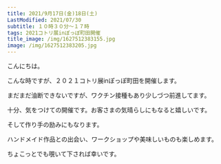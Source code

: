 ```yaml
---
title: 2021/9月17日(金)18日(土)
LastModified: 2021/07/30
subtitle: １０時３０分～１７時
tags: 2021コトリ展inぽっぽ町田開催
title_image: /img/1627512383155.jpg
image: /img/1627512383205.jpg
---
```

こんにちは。

こんな時ですが、２０２１コトリ展inぽっぽ町田を開催します。

まだまだ油断できないですが、ワクチン接種もあり少しづつ前進してます。

十分、気をつけての開催です。お客さまの気晴らしにもなると嬉しいです。

そして作り手の励みにもなります。

ハンドメイド作品との出会い、ワークショップや美味しいものも楽しめます。

ちょこっとでも覗いて下されば幸いです。